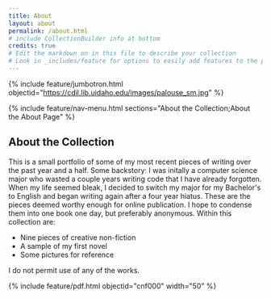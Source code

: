 ```yaml
---
title: About
layout: about
permalink: /about.html
# include CollectionBuilder info at bottom
credits: true
# Edit the markdown on in this file to describe your collection
# Look in _includes/feature for options to easily add features to the page
---
```


{% include feature/jumbotron.html objectid="https://cdil.lib.uidaho.edu/images/palouse_sm.jpg" %}

{% include feature/nav-menu.html sections="About the Collection;About the About Page" %}

## About the Collection

This is a small portfolio of some of my most recent pieces of writing over the past year and a half. 
Some backstory: I was initally a computer science major who wasted a couple years writing code that I have already forgotten. When my life seemed bleak, I decided to switch my major for my Bachelor's to English and began writing again after a four year hiatus. These are the pieces deemed worthy enough for online publication. I hope to condense them into one book one day, but preferably anonymous. Within this collection are: 

- Nine pieces of creative non-fiction
- A sample of my first novel
- Some pictures for reference
  
I do not permit use of any of the works. 

{% include feature/pdf.html objectid="cnf000" width="50" %}

<!-- IMPORTANT!!! DELETE this comment and the include below when you are finished editing this page for your collection. The include below introduces about page features. They will show up on your collection's about page until you delete it.  -->
